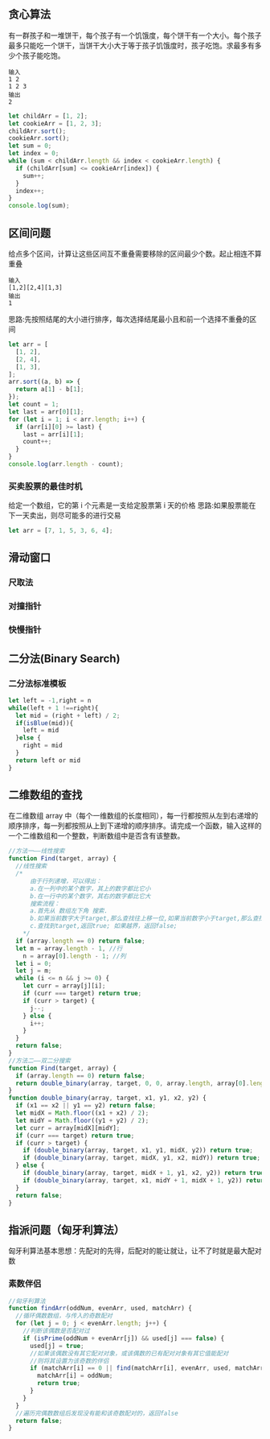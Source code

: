 ## 贪心算法

有一群孩子和一堆饼干，每个孩子有一个饥饿度，每个饼干有一个大小。每个孩子最多只能吃一个饼干，当饼干大小大于等于孩子饥饿度时，孩子吃饱。求最多有多少个孩子能吃饱。

```
输入
1 2
1 2 3
输出
2
```

```js
let childArr = [1, 2];
let cookieArr = [1, 2, 3];
childArr.sort();
cookieArr.sort();
let sum = 0;
let index = 0;
while (sum < childArr.length && index < cookieArr.length) {
  if (childArr[sum] <= cookieArr[index]) {
    sum++;
  }
  index++;
}
console.log(sum);
```

## 区间问题

给点多个区间，计算让这些区间互不重叠需要移除的区间最少个数。起止相连不算重叠

```
输入
[1,2][2,4][1,3]
输出
1
```

思路:先按照结尾的大小进行排序，每次选择结尾最小且和前一个选择不重叠的区间

```js
let arr = [
  [1, 2],
  [2, 4],
  [1, 3],
];
arr.sort((a, b) => {
  return a[1] - b[1];
});
let count = 1;
let last = arr[0][1];
for (let i = 1; i < arr.length; i++) {
  if (arr[i][0] >= last) {
    last = arr[i][1];
    count++;
  }
}
console.log(arr.length - count);
```

### 买卖股票的最佳时机

给定一个数组，它的第 i 个元素是一支给定股票第 i 天的价格
思路:如果股票能在下一天卖出，则尽可能多的进行交易

```js
let arr = [7, 1, 5, 3, 6, 4];
```

## 滑动窗口

### 尺取法

### 对撞指针

### 快慢指针

## 二分法(Binary Search)

### 二分法标准模板

```js
let left = -1,right = n
while(left + 1 !==right){
  let mid = (right + left) / 2;
  if(isBlue(mid)){
    left = mid
  }else {
    right = mid
  }
  return left or mid
}
```

## 二维数组的查找

在二维数组 array 中（每个一维数组的长度相同），每一行都按照从左到右递增的顺序排序，每一列都按照从上到下递增的顺序排序。请完成一个函数，输入这样的一个二维数组和一个整数，判断数组中是否含有该整数。

```js
//方法一——线性搜索
function Find(target, array) {
  //线性搜索
  /* 
      由于行列递增，可以得出：
      a.在一列中的某个数字，其上的数字都比它小
      b.在一行中的某个数字，其右的数字都比它大
      搜索流程：
      a.首先从 数组左下角 搜索.
      b.如果当前数字大于target,那么查找往上移一位,如果当前数字小于target,那么查找往右移一位。
      c.查找到target,返回true; 如果越界，返回false;
    */
  if (array.length == 0) return false;
  let m = array.length - 1, //行
    n = array[0].length - 1; //列
  let i = 0;
  let j = m;
  while (i <= n && j >= 0) {
    let curr = array[j][i];
    if (curr === target) return true;
    if (curr > target) {
      j--;
    } else {
      i++;
    }
  }
  return false;
}
//方法二——双二分搜索
function Find(target, array) {
  if (array.length == 0) return false;
  return double_binary(array, target, 0, 0, array.length, array[0].length);
}
function double_binary(array, target, x1, y1, x2, y2) {
  if (x1 == x2 || y1 == y2) return false;
  let midX = Math.floor((x1 + x2) / 2);
  let midY = Math.floor((y1 + y2) / 2);
  let curr = array[midX][midY];
  if (curr === target) return true;
  if (curr > target) {
    if (double_binary(array, target, x1, y1, midX, y2)) return true;
    if (double_binary(array, target, midX, y1, x2, midY)) return true;
  } else {
    if (double_binary(array, target, midX + 1, y1, x2, y2)) return true;
    if (double_binary(array, target, x1, midY + 1, midX + 1, y2)) return true;
  }
  return false;
}
```

## 指派问题（匈牙利算法）

匈牙利算法基本思想：先配对的先得，后配对的能让就让，让不了时就是最大配对数

### 素数伴侣

```js
//匈牙利算法
function findArr(oddNum, evenArr, used, matchArr) {
  //循环偶数数组，与传入的奇数配对
  for (let j = 0; j < evenArr.length; j++) {
    //判断该偶数是否配对过
    if (isPrime(oddNum + evenArr[j]) && used[j] === false) {
      used[j] = true;
      //如果该偶数没有其它配对对象，或该偶数的已有配对对象有其它值能配对
      //则将其设置为该奇数的伴侣
      if (matchArr[i] == 0 || find(matchArr[i], evenArr, used, matchArr)) {
        matchArr[i] = oddNum;
        return true;
      }
    }
  }
  //遍历完偶数数组后发现没有能和该奇数配对的，返回false
  return false;
}
```
